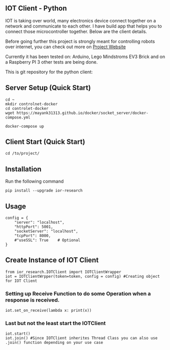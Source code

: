 ## IOT Client - Python

IOT is taking over world, many electronics device connect together on a network and communicate to each other.
I have build app that helps you to connect those microcontroller together. Below are the client details.

Before going further this project is strongly meant for controlling robots over internet, you can check out more on <a href="https://iorresearch.ml">Project Website</a>

Currently it has been tested on:
    Arduino, Lego Mindstroms EV3 Brick and on a Raspberry PI 3
    other tests are being done.

This is git repository for  the python client:

## Server Setup (Quick Start)

    cd ~
    mkdir controlnet-docker
    cd controlet-docker
    wget https://mayank31313.github.io/docker/socket_server/docker-compose.yml
    
    docker-compose up

## Client Start (Quick Start)

    cd /to/project/
    
## Installation
Run the following command

    pip install --upgrade ior-research
 
## Usage

    config = {
        "server": "localhost",
        "httpPort": 5001,
        "socketServer": "localhost",
        "tcpPort": 8000,
        #"useSSL": True    # Optional
    }
    
## Create Instance of IOT Client

    from ior_research.IOTClient import IOTClientWrapper
    iot = IOTClientWrpper(token=token, config = config) #Creating object for IOT Client

### Setting up Receive Function to do some Operation when a response is received.

    iot.set_on_receive(lambda x: print(x))

### Last but not the least start the IOTClient

    iot.start()
    iot.join() #Since IOTClient inherites Thread Class you can also use .join() function depending on your use case


    



